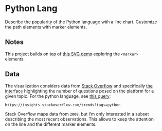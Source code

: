 # Python Lang

Describe the popularity of the Python language with a line chart. Customize the path elements with marker elements.

## Notes

This project builds on top of [this SVG demo](https://github.com/borntofrappe/Front-End-Practice/tree/master/SVG%20Marker) exploring the `<marker>` elements.

## Data

The visualization considers data from [Stack Overflow](https://stackoverflow.com/) and specifically [the interface](https://insights.stackoverflow.com/) highlighting the number of questions posed on the platform for a given topic. For the python language, see [this query](https://insights.stackoverflow.com/trends?tags=python):

```code
https://insights.stackoverflow.com/trends?tags=python
```

Stack Overflow maps data from `2008`, but I'm only interested in a subset describing the most recent observations. This allows to keep the attention on the line and the different marker elements.
